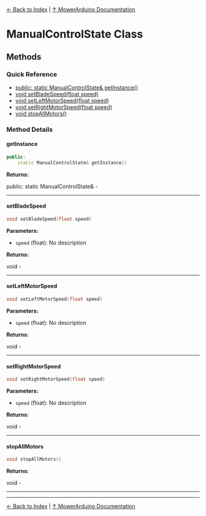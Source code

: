 [← Back to Index](../README.md) | [↑ MowerArduino Documentation](../README.md)

# ManualControlState Class

## Methods

### Quick Reference

- [public:
    static ManualControlState& getInstance()](#getinstance)
- [void setBladeSpeed(float speed)](#setbladespeed)
- [void setLeftMotorSpeed(float speed)](#setleftmotorspeed)
- [void setRightMotorSpeed(float speed)](#setrightmotorspeed)
- [void stopAllMotors()](#stopallmotors)

### Method Details

#### getInstance

```cpp
public:
    static ManualControlState& getInstance()
```

**Returns:**

public:
    static ManualControlState& - 

---

#### setBladeSpeed

```cpp
void setBladeSpeed(float speed)
```

**Parameters:**

- `speed` (float): No description

**Returns:**

void - 

---

#### setLeftMotorSpeed

```cpp
void setLeftMotorSpeed(float speed)
```

**Parameters:**

- `speed` (float): No description

**Returns:**

void - 

---

#### setRightMotorSpeed

```cpp
void setRightMotorSpeed(float speed)
```

**Parameters:**

- `speed` (float): No description

**Returns:**

void - 

---

#### stopAllMotors

```cpp
void stopAllMotors()
```

**Returns:**

void - 

---

---

[← Back to Index](../README.md) | [↑ MowerArduino Documentation](../README.md)
